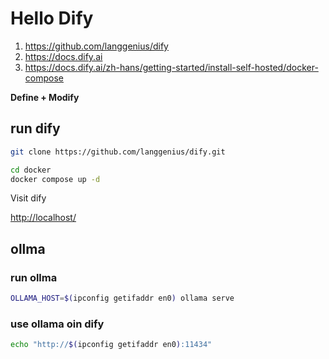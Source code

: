 # Hello Dify

1. https://github.com/langgenius/dify
2. https://docs.dify.ai
3. https://docs.dify.ai/zh-hans/getting-started/install-self-hosted/docker-compose

**Define + Modify**

## run dify

```sh
git clone https://github.com/langgenius/dify.git

cd docker
docker compose up -d
```

Visit dify

<http://localhost/>

## ollma

### run ollma

```sh
OLLAMA_HOST=$(ipconfig getifaddr en0) ollama serve
```

### use ollama oin dify

```sh
echo "http://$(ipconfig getifaddr en0):11434"
```
